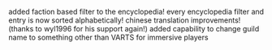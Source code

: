 added faction based filter to the encyclopedia!
every encyclopedia filter and entry is now sorted alphabetically!
chinese translation improvements! (thanks to wyl1996 for his support again!)
added capability to change guild name to something other than VARTS for immersive players